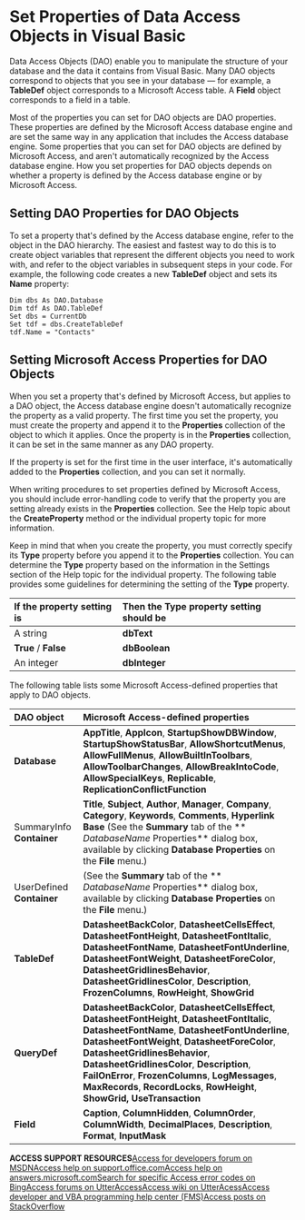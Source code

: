 
# Set Properties of Data Access Objects in Visual Basic

Data Access Objects (DAO) enable you to manipulate the structure of your database and the data it contains from Visual Basic. Many DAO objects correspond to objects that you see in your database — for example, a  **TableDef** object corresponds to a Microsoft Access table. A **Field** object corresponds to a field in a table.

Most of the properties you can set for DAO objects are DAO properties. These properties are defined by the Microsoft Access database engine and are set the same way in any application that includes the Access database engine. Some properties that you can set for DAO objects are defined by Microsoft Access, and aren't automatically recognized by the Access database engine. How you set properties for DAO objects depends on whether a property is defined by the Access database engine or by Microsoft Access.

## Setting DAO Properties for DAO Objects

To set a property that's defined by the Access database engine, refer to the object in the DAO hierarchy. The easiest and fastest way to do this is to create object variables that represent the different objects you need to work with, and refer to the object variables in subsequent steps in your code. For example, the following code creates a new  **TableDef** object and sets its **Name** property:


```
Dim dbs As DAO.Database 
Dim tdf As DAO.TableDef 
Set dbs = CurrentDb 
Set tdf = dbs.CreateTableDef 
tdf.Name = "Contacts"
```


## Setting Microsoft Access Properties for DAO Objects

When you set a property that's defined by Microsoft Access, but applies to a DAO object, the Access database engine doesn't automatically recognize the property as a valid property. The first time you set the property, you must create the property and append it to the  **Properties** collection of the object to which it applies. Once the property is in the **Properties** collection, it can be set in the same manner as any DAO property.

If the property is set for the first time in the user interface, it's automatically added to the  **Properties** collection, and you can set it normally.

When writing procedures to set properties defined by Microsoft Access, you should include error-handling code to verify that the property you are setting already exists in the  **Properties** collection. See the Help topic about the **CreateProperty** method or the individual property topic for more information.

Keep in mind that when you create the property, you must correctly specify its  **Type** property before you append it to the **Properties** collection. You can determine the **Type** property based on the information in the Settings section of the Help topic for the individual property. The following table provides some guidelines for determining the setting of the **Type** property.



|**If the property setting is**|**Then the Type property setting should be**|
|:-----|:-----|
|A string|**dbText**|
|**True** / **False**|**dbBoolean**|
|An integer|**dbInteger**|
The following table lists some Microsoft Access-defined properties that apply to DAO objects.



|**DAO object**|**Microsoft Access-defined properties**|
|:-----|:-----|
|**Database**|**AppTitle**, **AppIcon**, **StartupShowDBWindow**, **StartupShowStatusBar**, **AllowShortcutMenus**, **AllowFullMenus**, **AllowBuiltInToolbars**, **AllowToolbarChanges**, **AllowBreakIntoCode**, **AllowSpecialKeys**, **Replicable**, **ReplicationConflictFunction**|
|SummaryInfo  **Container**|**Title**, **Subject**, **Author**, **Manager**, **Company**, **Category**, **Keywords**, **Comments**, **Hyperlink Base** (See the **Summary** tab of the ** _DatabaseName_ Properties** dialog box, available by clicking **Database Properties** on the **File** menu.)|
|UserDefined  **Container**|(See the  **Summary** tab of the ** _DatabaseName_ Properties** dialog box, available by clicking **Database Properties** on the **File** menu.)|
|**TableDef**|**DatasheetBackColor**, **DatasheetCellsEffect**, **DatasheetFontHeight**, **DatasheetFontItalic**, **DatasheetFontName**, **DatasheetFontUnderline**, **DatasheetFontWeight**, **DatasheetForeColor**, **DatasheetGridlinesBehavior**, **DatasheetGridlinesColor**, **Description**, **FrozenColumns**, **RowHeight**, **ShowGrid**|
|**QueryDef**|**DatasheetBackColor**, **DatasheetCellsEffect**, **DatasheetFontHeight**, **DatasheetFontItalic**, **DatasheetFontName**, **DatasheetFontUnderline**, **DatasheetFontWeight**, **DatasheetForeColor**, **DatasheetGridlinesBehavior**, **DatasheetGridlinesColor**, **Description**, **FailOnError**, **FrozenColumns**, **LogMessages**, **MaxRecords**, **RecordLocks**, **RowHeight**, **ShowGrid, UseTransaction**|
|**Field**|**Caption**, **ColumnHidden**, **ColumnOrder**, **ColumnWidth**, **DecimalPlaces**, **Description**, **Format**, **InputMask**|
 **ACCESS SUPPORT RESOURCES**[Access for developers forum on MSDN](https://social.msdn.microsoft.com/Forums/office/en-US/home?forum=accessdev)[Access help on support.office.com](https://support.office.com/search/results?query=Access)[Access help on answers.microsoft.com](http://answers.microsoft.com/en-us/office/forum/access?page=1&amp;tab=question&amp;status=all&amp;auth=1)[Search for specific Access error codes on Bing](http://www.bing.com/)[Access forums on UtterAccess](http://www.utteraccess.com/forum/index.php?act=idx)[Access wiki on UtterAcess](http://www.utteraccess.com/forum/index.php?act=idx)[Access developer and VBA programming help center (FMS)](http://www.fmsinc.com/MicrosoftAccess/developer/)[Access posts on StackOverflow](http://stackoverflow.com/questions/tagged/ms-access)

